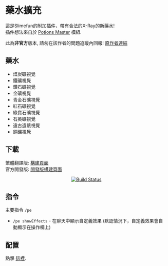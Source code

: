 # 藥水擴充
這是Slimefun的附加插件，帶有合法的X-Ray的新藥水!<br>
插件想法來自於 [Potions Master](https://www.curseforge.com/minecraft/mc-mods/potionsmaster) 模組.

此為**非官方**版本, 請勿在該作者的問題追蹤內回報!
[原作者連結](https://github.com/EpicPlayerA10/PotionExpansion)

## 藥水
- 煤炭礦視覺
- 鐵礦視覺
- 鑽石礦視覺
- 金礦視覺
- 青金石礦視覺
- 紅石礦視覺
- 綠寶石礦視覺
- 石英礦視覺
- 遠古遺骸視覺
- 銅礦視覺

## 下載
繁體翻譯版: [構建頁面](https://xmikux.github.io/builds/SlimeTraditionalTranslation/PotionExpansion/master)<br>
官方開發版: [開發版構建頁面](https://thebusybiscuit.github.io/builds/EpicPlayerA10/PotionExpansion/master/)
<p align="center">
  <a href="https://xmikux.github.io/builds/SlimeTraditionalTranslation/PotionExpansion/master"><img src="https://xmikux.github.io/builds/SlimeTraditionalTranslation/PotionExpansion/master/badge.svg" alt="Build Status"/></a>
</p>

## 指令
主要指令 `/pe`
- `/pe showEffects` - 在聊天中顯示自定義效果 (默認情況下，自定義效果會自動顯示在操作欄上)

## 配置
點擊 [這裡](https://github.com/EpicPlayerA10/PotionExpansion/wiki).
